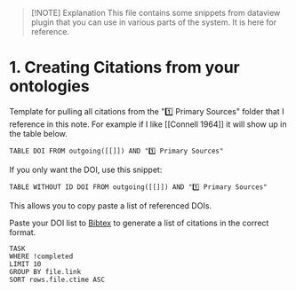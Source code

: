 
> [!NOTE] Explanation
> This file contains some snippets from dataview plugin that you can use in various parts of the system. It is here for reference. 


# 1. Creating Citations from your ontologies

Template for pulling all citations from the "1️⃣ Primary Sources" folder that I reference in this note. For example if I like [[Connell 1964]] it will show up in the table below. 

```dataview
TABLE DOI FROM outgoing([[]]) AND "1️⃣ Primary Sources"
```
If you only want the DOI, use this snippet:

```dataview
TABLE WITHOUT ID DOI FROM outgoing([[]]) AND "1️⃣ Primary Sources"
```
This allows you to copy paste a list of referenced DOIs. 

Paste your DOI list to [Bibtex](https://www.bibtex.com/c/doi-to-bibtex-converter/)  to generate a list of citations in the correct format. 

```dataview
TASK
WHERE !completed
LIMIT 10
GROUP BY file.link
SORT rows.file.ctime ASC
```



